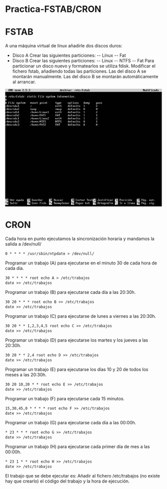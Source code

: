 # Practica-FSTAB/CRON
# FSTAB
A una máquina virtual de linux añadirle dos discos duros:

- Disco A
  Crear las siguientes particiones:
  -- Linux
  -- Fat
- Disco B
  Crear las siguientes particiones:
  -- Linux
  -- NTFS
  -- Fat
Para particionar un disco nuevo y formatearlos se utiliza fdisk.
Modificar el fichero fstab, añadiendo todas las particiones. Las del disco A se montarán manualmente. Las del disco B se montarán automáticamente al arrancar.

![Ficehro FSTAB](fstab.png)  

# CRON
Cada hora en punto ejecutamos la sincronización horaria y mandamos la salida a /dev/null/
~~~
0 * * * * /usr/sbin/ntpdate > /dev/null/
~~~

Programar un trabajo (A) para ejecutarse en el minuto 30 de cada hora de cada día.
~~~
30 * * * * root echo A > /etc/trabajos
date >> /etc/trabajos
~~~
Programar un trabajo (B) para ejecutarse cada día a las 20:30h.
~~~
30 20 * * * root echo B >> /etc/trabajos
date >> /etc/trabajos
~~~
Programar un trabajo (C) para ejecutarse de lunes a viernes a las 20:30h.
~~~
30 20 * * 1,2,3,4,5 root echo C >> /etc/trabajos
date >> /etc/trabajos
~~~
Programar un trabajo (D) para ejecutarse los martes y los jueves a las 20:30h.
~~~
30 20 * * 2,4 root echo D >> /etc/trabajos
date >> /etc/trabajos
~~~
Programar un trabajo (E) para ejecutarse los días 10 y 20 de todos los meses a las 20:30h.
~~~
30 20 10,20 * * root echo E >> /etc/trabajos
date >> /etc/trabajos
~~~
Programar un trabajo (F) para ejecutarse cada 15 minutos.
~~~
15,30,45,0 * * * * root echo F >> /etc/trabajos
date >> /etc/trabajos
~~~
Programar un trabajo (G) para ejecutarse cada día a las 00:00h.
~~~
* 23 * * * root echo G >> /etc/trabajos
date >> /etc/trabajos
~~~
Programar un trabajo (H) para ejecutarse cada primer día de mes a las 00:00h.
~~~
* 23 1 * * root echo H >> /etc/trabajos
date >> /etc/trabajos
~~~
El trabajo que se debe ejecutar es:
Añadir al fichero /etc/trabajos (no existe hay que crearlo) el código del trabajo y la hora de ejecución.
